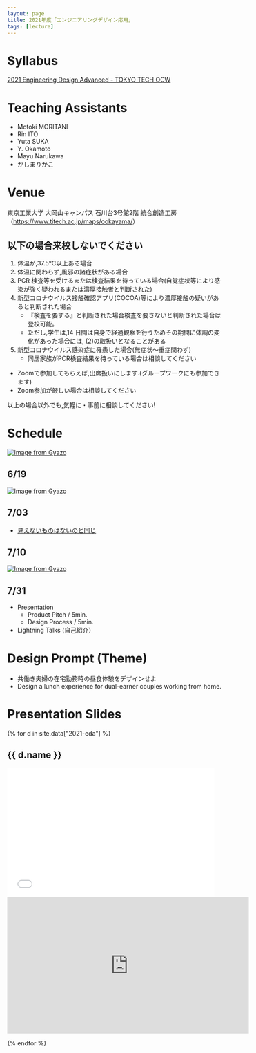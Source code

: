 ```yaml
---
layout: page
title: 2021年度「エンジニアリングデザイン応用」
tags: [lecture]
---
```


# Syllabus

[2021  Engineering Design Advanced - TOKYO TECH OCW](http://www.ocw.titech.ac.jp/index.php?module=General&action=T0300&GakubuCD=2&GakkaCD=321502&KeiCD=15&course=2&KamokuCD=321502&KougiCD=202028119&Nendo=2020&vid=03&lang=EN)

# Teaching Assistants

* Motoki MORITANI
* Rin ITO
* Yuta SUKA
* Y. Okamoto
* Mayu Narukawa
* かしまりかこ

# Venue

東京工業大学 大岡山キャンパス 石川台3号館2階 統合創造工房（<https://www.titech.ac.jp/maps/ookayama/>）

## 以下の場合来校しないでください

1. 体温が,37.5°C以上ある場合
2. 体温に関わらず,風邪の諸症状がある場合
3. PCR 検査等を受けるまたは検査結果を待っている場合(自覚症状等により感染が強く疑われるまたは濃厚接触者と判断された)
4. 新型コロナウイルス接触確認アプリ(COCOA)等により濃厚接触の疑いがあると判断された場合
    * 『検査を要する』と判断された場合検査を要さないと判断された場合は登校可能。
    *  ただし,学生は,14 日間は自身で経過観察を行うためその期間に体調の変化があった場合には, (2)の取扱いとなることがある
5. 新型コロナウイルス感染症に罹患した場合(無症状〜重症問わず)
    * 同居家族がPCR検査結果を待っている場合は相談してください

* Zoomで参加してもらえば,出席扱いにします.(グループワークにも参加できます)
* Zoom参加が厳しい場合は相談してください

以上の場合以外でも,気軽に・事前に相談してください!

# Schedule

[![Image from Gyazo](https://i.gyazo.com/c6a78bc95a305cb663626351885b5df1.png)](https://gyazo.com/c6a78bc95a305cb663626351885b5df1)

## 6/19

[![Image from Gyazo](https://i.gyazo.com/dd307b8d9511e5e27bf972400ca67e94.png)](https://gyazo.com/dd307b8d9511e5e27bf972400ca67e94)

## 7/03

* [見えないものはないのと同じ](https://medium.com/titech-eng-and-design/%E8%A6%8B%E3%81%88%E3%81%AA%E3%81%84%E3%82%82%E3%81%AE%E3%81%AF%E3%81%AA%E3%81%84%E3%81%AE%E3%81%A8%E5%90%8C%E3%81%98-2566cc5a7c54)

## 7/10

[![Image from Gyazo](https://i.gyazo.com/0ba09aecad419a1d3af66316dd731b27.png)](https://gyazo.com/0ba09aecad419a1d3af66316dd731b27)

## 7/31

* Presentation
  * Product Pitch / 5min.
  * Design Process / 5min.
* Lightning Talks (自己紹介）

# Design Prompt (Theme)

* 共働き夫婦の在宅勤務時の昼食体験をデザインせよ
* Design a lunch experience for dual-earner couples working from home.



# Presentation Slides

{% for d in site.data["2021-eda"] %}
## {{ d.name }}

<iframe src="{{ d.url }}/embed?start=false&loop=false&delayms=3000" frameborder="0" width="480" height="299" allowfullscreen="true" mozallowfullscreen="true" webkitallowfullscreen="true"></iframe>


<iframe width="560" height="315" src="https://www.youtube.com/embed/{{ d.movie }}" title="YouTube video player" frameborder="0" allow="accelerometer; autoplay; clipboard-write; encrypted-media; gyroscope; picture-in-picture" allowfullscreen></iframe>

{% endfor %}
